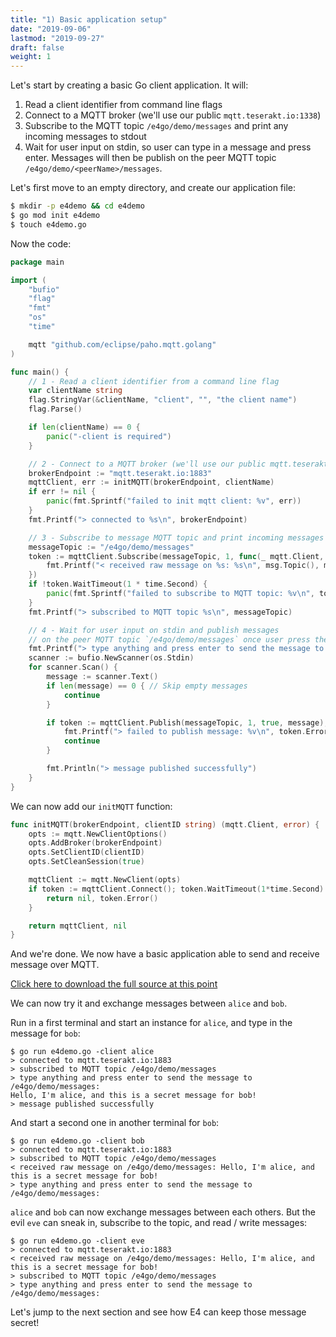 ```yaml
---
title: "1) Basic application setup"
date: "2019-09-06"
lastmod: "2019-09-27"
draft: false
weight: 1
---
```


Let's start by creating a basic Go client application. It will:

1. Read a client identifier from command line flags
2. Connect to a MQTT broker (we'll use our public `mqtt.teserakt.io:1338`)
3. Subscribe to the MQTT topic `/e4go/demo/messages` and print any incoming messages to stdout
4. Wait for user input on stdin, so user can type in a message and press enter. Messages will then be publish on the peer MQTT topic `/e4go/demo/<peerName>/messages`.

Let's first move to an empty directory, and create our application file:
```bash
$ mkdir -p e4demo && cd e4demo
$ go mod init e4demo
$ touch e4demo.go
```

Now the code:
```go
package main

import (
	"bufio"
	"flag"
	"fmt"
	"os"
	"time"

	mqtt "github.com/eclipse/paho.mqtt.golang"
)

func main() {
	// 1 - Read a client identifier from a command line flag
	var clientName string
	flag.StringVar(&clientName, "client", "", "the client name")
	flag.Parse()

	if len(clientName) == 0 {
		panic("-client is required")
	}

	// 2 - Connect to a MQTT broker (we'll use our public mqtt.teserakt.io:1338)
	brokerEndpoint := "mqtt.teserakt.io:1883"
	mqttClient, err := initMQTT(brokerEndpoint, clientName)
	if err != nil {
		panic(fmt.Sprintf("failed to init mqtt client: %v", err))
	}
	fmt.Printf("> connected to %s\n", brokerEndpoint)

	// 3 - Subscribe to message MQTT topic and print incoming messages to stdout
	messageTopic := "/e4go/demo/messages"
	token := mqttClient.Subscribe(messageTopic, 1, func(_ mqtt.Client, msg mqtt.Message) {
		fmt.Printf("< received raw message on %s: %s\n", msg.Topic(), msg.Payload())
	})
	if !token.WaitTimeout(1 * time.Second) {
		panic(fmt.Sprintf("failed to subscribe to MQTT topic: %v\n", token.Error()))
	}
	fmt.Printf("> subscribed to MQTT topic %s\n", messageTopic)

	// 4 - Wait for user input on stdin and publish messages
	// on the peer MQTT topic `/e4go/demo/messages` once user press the enter key.
	fmt.Printf("> type anything and press enter to send the message to %s:\n", messageTopic)
	scanner := bufio.NewScanner(os.Stdin)
	for scanner.Scan() {
		message := scanner.Text()
		if len(message) == 0 { // Skip empty messages
			continue
		}

		if token := mqttClient.Publish(messageTopic, 1, true, message); token.Error() != nil {
			fmt.Printf("> failed to publish message: %v\n", token.Error())
			continue
		}

		fmt.Println("> message published successfully")
	}
}
```

We can now add our `initMQTT` function:

```go
func initMQTT(brokerEndpoint, clientID string) (mqtt.Client, error) {
	opts := mqtt.NewClientOptions()
	opts.AddBroker(brokerEndpoint)
	opts.SetClientID(clientID)
	opts.SetCleanSession(true)

	mqttClient := mqtt.NewClient(opts)
	if token := mqttClient.Connect(); token.WaitTimeout(1*time.Second) && token.Error() != nil {
		return nil, token.Error()
	}

	return mqttClient, nil
}
```

And we're done. We now have a basic application able to send and receive message over MQTT.

[Click here to download the full source at this point](../e4demo-step1.go)

We can now try it and exchange messages between `alice` and `bob`.

Run in a first terminal and start an instance for `alice`, and type in the message for `bob`:
```text
$ go run e4demo.go -client alice
> connected to mqtt.teserakt.io:1883
> subscribed to MQTT topic /e4go/demo/messages
> type anything and press enter to send the message to /e4go/demo/messages:
Hello, I'm alice, and this is a secret message for bob!
> message published successfully
```

And start a second one in another terminal for `bob`:

```text
$ go run e4demo.go -client bob
> connected to mqtt.teserakt.io:1883
> subscribed to MQTT topic /e4go/demo/messages
< received raw message on /e4go/demo/messages: Hello, I'm alice, and this is a secret message for bob!
> type anything and press enter to send the message to /e4go/demo/messages:
```

`alice` and `bob` can now exchange messages between each others.
But the evil `eve` can sneak in, subscribe to the topic, and read / write messages:

```text
$ go run e4demo.go -client eve
> connected to mqtt.teserakt.io:1883
< received raw message on /e4go/demo/messages: Hello, I'm alice, and this is a secret message for bob!
> subscribed to MQTT topic /e4go/demo/messages
> type anything and press enter to send the message to /e4go/demo/messages:
```

Let's jump to the next section and see how E4 can keep those message secret!
